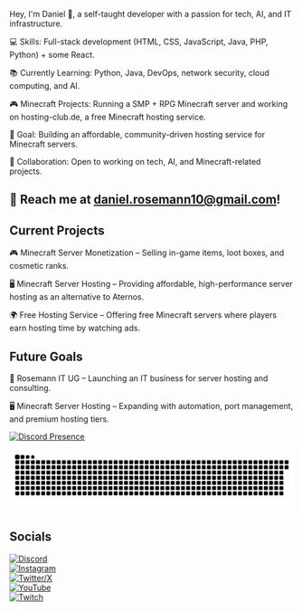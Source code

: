 Hey, I'm Daniel 👋, a self-taught developer with a passion for tech, AI, and IT infrastructure.

💻 Skills: Full-stack development (HTML, CSS, JavaScript, Java, PHP, Python) + some React.

📚 Currently Learning: Python, Java, DevOps, network security, cloud computing, and AI.

🎮 Minecraft Projects: Running a SMP + RPG Minecraft server and working on hosting-club.de, a free Minecraft hosting service.

🚀 Goal: Building an affordable, community-driven hosting service for Minecraft servers.

🤝 Collaboration: Open to working on tech, AI, and Minecraft-related projects.

## 📧 Reach me at daniel.rosemann10@gmail.com!

## Current Projects

🎮 Minecraft Server Monetization – Selling in-game items, loot boxes, and cosmetic ranks.

🖥️ Minecraft Server Hosting – Providing affordable, high-performance server hosting as an alternative to Aternos.

🌍 Free Hosting Service – Offering free Minecraft servers where players earn hosting time by watching ads.

## Future Goals

🏢 Rosemann IT UG – Launching an IT business for server hosting and consulting.

🖥️ Minecraft Server Hosting – Expanding with automation, port management, and premium hosting tiers.

[![Discord Presence](https://lanyard.cnrad.dev/api/1213567076997009421)](https://discord.com/users/1213567076997009421)

<picture>  
  <source media="(prefers-color-scheme: dark)" srcset="https://raw.githubusercontent.com/damianschoenberger/damianschoenberger/output/github-snake-dark.svg" />  
  <source media="(prefers-color-scheme: light)" srcset="https://raw.githubusercontent.com/damianschoenberger/damianschoenberger/output/github-snake.svg" />  
  <img alt="github-snake" src="https://raw.githubusercontent.com/damianschoenberger/damianschoenberger/output/github-snake.svg" />  
</picture>

## Socials 
[![Discord](https://img.shields.io/badge/profile-%234953c9.svg?style=for-the-badge&logo=discord&logoColor=white)](https://discord.com/users/1213567076997009421)   
[![Instagram](https://img.shields.io/badge/instagram-%23E4405F.svg?style=for-the-badge&logo=instagram&logoColor=white)](https://instagram.com/daaanieltv)  
[![Twitter/X](https://img.shields.io/badge/twitter-%23000000.svg?style=for-the-badge&logo=x&logoColor=white)](https://x.com/DaaaaanielTV)  
[![YouTube](https://img.shields.io/badge/youtube-%23FF0000.svg?style=for-the-badge&logo=youtube&logoColor=white)](https://www.youtube.com/@TechInsightsDE)  
[![Twitch](https://img.shields.io/badge/twitch-%239146FF.svg?style=for-the-badge&logo=twitch&logoColor=white)](https://twitch.tv/daaanieltv)
